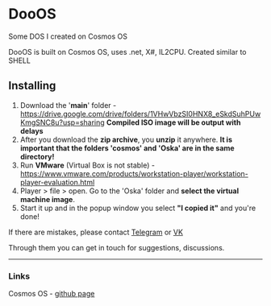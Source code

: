 # DooOS
Some DOS I created on Cosmos OS

DooOS is built on Cosmos OS, uses .net, X#, IL2CPU.
Created similar to SHELL

## Installing
1) Download the '**main**' folder - https://drive.google.com/drive/folders/1VHwVbzSI0HNX8_eSkdSuhPUwKmgSNC8u?usp=sharing **Compiled ISO image will be output with delays**
2) After you download the **zip archive**, you **unzip** it anywhere.
   **It is important that the folders 'cosmos' and 'Oska' are in the same directory!**
3) Run **VMware** (Virtual Box is not stable) - https://www.vmware.com/products/workstation-player/workstation-player-evaluation.html
4) Player > file > open. Go to the 'Oska' folder and **select the virtual machine image**.
5) Start it up and in the popup window you select **"I copied it"** and you're done!

If there are mistakes, please contact [Telegram](https://t.me/doonxrt) or [VK](https://vk.com/shirakibaka)

Through them you can get in touch for suggestions, discussions.
____
### Links
Cosmos OS - [github page](https://github.com/CosmosOS/Cosmos)

